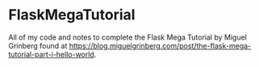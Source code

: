# FlaskMegaTutorial
All of my code and notes to complete the Flask Mega Tutorial by Miguel Grinberg found at https://blog.miguelgrinberg.com/post/the-flask-mega-tutorial-part-i-hello-world.
